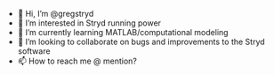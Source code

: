 - 👋 Hi, I’m @gregstryd
- 👀 I’m interested in Stryd running power
- 🌱 I’m currently learning MATLAB/computational modeling
- 💞️ I’m looking to collaborate on bugs and improvements to the Stryd software
- 📫 How to reach me @ mention?

<!---
gregstryd/gregstryd is a ✨ special ✨ repository because its `README.md` (this file) appears on your GitHub profile.
You can click the Preview link to take a look at your changes.
--->
